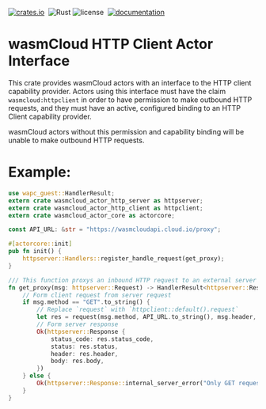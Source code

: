 [![crates.io](https://img.shields.io/crates/v/wasmcloud-actor-http-client.svg)](https://crates.io/crates/wasmcloud-actor-http-client)&nbsp;
![Rust](https://img.shields.io/github/workflow/status/wasmcloud/actor-interfaces/HTTP-Client)
![license](https://img.shields.io/crates/l/wasmcloud-actor-http-client.svg)&nbsp;
[![documentation](https://docs.rs/wasmcloud-actor-http-client/badge.svg)](https://docs.rs/wasmcloud-actor-http-client)
# wasmCloud HTTP Client Actor Interface

This crate provides wasmCloud actors with an interface to the HTTP client capability provider. Actors using this
interface must have the claim `wasmcloud:httpclient` in order to have permission to make outbound HTTP requests,
and they must have an active, configured binding to an HTTP Client capability provider.

wasmCloud actors without this permission and capability binding will be unable to make outbound HTTP requests.

# Example:
```rust
use wapc_guest::HandlerResult;
extern crate wasmcloud_actor_http_server as httpserver;
extern crate wasmcloud_actor_http_client as httpclient;
extern crate wasmcloud_actor_core as actorcore;

const API_URL: &str = "https://wasmcloudapi.cloud.io/proxy";

#[actorcore::init]
pub fn init() {
    httpserver::Handlers::register_handle_request(get_proxy);
}

/// This function proxys an inbound HTTP request to an external server
fn get_proxy(msg: httpserver::Request) -> HandlerResult<httpserver::Response> {
    // Form client request from server request
    if msg.method == "GET".to_string() {
        // Replace `request` with `httpclient::default().request`
        let res = request(msg.method, API_URL.to_string(), msg.header, vec![])?;
        // Form server response
        Ok(httpserver::Response {
            status_code: res.status_code,
            status: res.status,
            header: res.header,
            body: res.body,
        })
    } else {
        Ok(httpserver::Response::internal_server_error("Only GET requests can be proxied with this actor"))
    }
}
```

